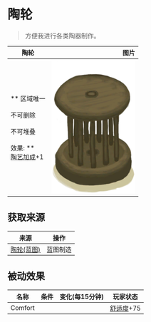 # 陶轮  
> 方便我进行各类陶器制作。  
  
  陶轮  |   图片   
 ----  |  ----:   
 ** 区域唯一 **<br><br>** 不可删除 **<br><br>** 不可堆叠 **<br><br>** 效果: **<br>[陶艺加成](PotteryBonus.md)+1  |  <img decoding="async" src="Sprite/PotteryWheel.png" href="a.md" style="max-width:300px;max-height:300px;">   
  
## 获取来源  
来源  |  操作  
----  |  ----  
[陶轮(蓝图)](Bp_PotteryWheel.md)  |  蓝图制造  
## 被动效果  
名称  |  条件  |  变化(每15分钟)  |  玩家状态  
----  |  ----  |  ----  |  ----  
Comfort  |    |    |  [舒适度](Comfort.md)+75  
